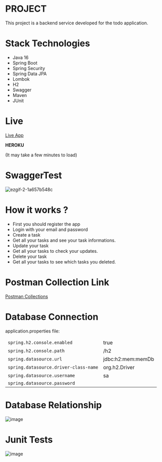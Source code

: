 # PROJECT
This project is a backend service developed for the todo application.
# Stack Technologies

<ul>
  <li>Java 16</li>
 
  <li>Spring Boot</li>
 
  <li>Spring Security</li>
 
  <li>Spring Data JPA</li>
  
  <li>Lombok</li>
 
  <li>H2</li>
 
  <li>Swagger</li>
  
  <li>Maven</li>
  
  <li>JUnit</li>
</ul>


# Live
<a href="https://todoappmurat.herokuapp.com/swagger-ui/index.html">Live App</a>

<b>HEROKU</b>

(It may take a few minutes to load)

# SwaggerTest
![ezgif-2-1a657b548c](https://user-images.githubusercontent.com/64757434/166702675-82ecb888-bb57-4542-9c65-cbf2e8f9fb4b.gif)


# How it works ?


<ul>
  <li>First you should register the app</li>
 
  <li>Login with your email and password</li>
 
  <li>Create a task</li>
  
  <li>Get all your tasks and see your task informations.</li>
 
  <li>Update your task</li>
 
  <li>Get all your tasks to check your updates.</li>
 
 <li>Delete your task</li>
  
  <li>Get all your tasks to see which tasks you deleted.</li>
</ul>




# Postman Collection Link
<a href="https://www.getpostman.com/collections/ba589e284fe176a7d2cb">Postman Collections</a>

# Database Connection

application.properties file: 


<table>
<thead>
<tr>
</tr>
</thead>
<tbody>
<tr>
<td align="left"><code>spring.h2.console.enabled</code></td>
<td align="left">true</td>
</tr>
<tr>
 <td align="left"><code>spring.h2.console.path</code></td>
 <td align="left">/h2</td>
 </tr>
  <tr>
 <td align="left"><code>spring.datasource.url</code></td>
 <td align="left">jdbc:h2:mem:memDb</td>
 </tr>
  <tr>
 <td align="left"><code>spring.datasource.driver-class-name</code></td>
 <td align="left">org.h2.Driver</td>
 </tr>
   <tr>
 <td align="left"><code>spring.datasource.username</code></td>
 <td align="left">sa</td>
 </tr>
   <tr>
 <td align="left"><code>spring.datasource.password</code></td>
 <td align="left"></td>
     
 </tr>
</tbody>
</table>

# Database Relationship

![image](https://user-images.githubusercontent.com/64757434/166813286-767dd48f-a71a-460d-a181-990efe8f7c38.png)



# Junit Tests
![image](https://user-images.githubusercontent.com/64757434/166814808-9f276f09-58d6-4476-85e1-ac81c3c6d364.png)


